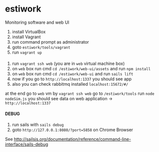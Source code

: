# estiwork
Monitoring software and web UI

1. install VirtualBox
2. install Vagrant
3. run command prompt as administrator
4. goto `estiwork/tools/vagrant`
5. run `vagrant up`

####

1. run `vagrant ssh web` (you are in `web` virtual machine box)
2. on `web` box run cmd `cd /estiwork/web-ui/assets` and run `npm install`
3. on `web` box run cmd `cd /estiwork/web-ui` and run `sails lift`
4. now if you go to `http://localhost:1337` you should see app
5. also you can check rabbitmq installed `localhost:15672/#/`

at the end go to `web` vm by `vagrant ssh web`
go to `/estiwork/tools`
run `node nodeSim.js`
you should see data on web application -> `http://localhost:1337`

#### DEBUG

1. run sails with `sails debug`
2. goto `http://127.0.0.1:8080/?port=5858` on Chrome Browser

See http://sailsjs.org/documentation/reference/command-line-interface/sails-debug
